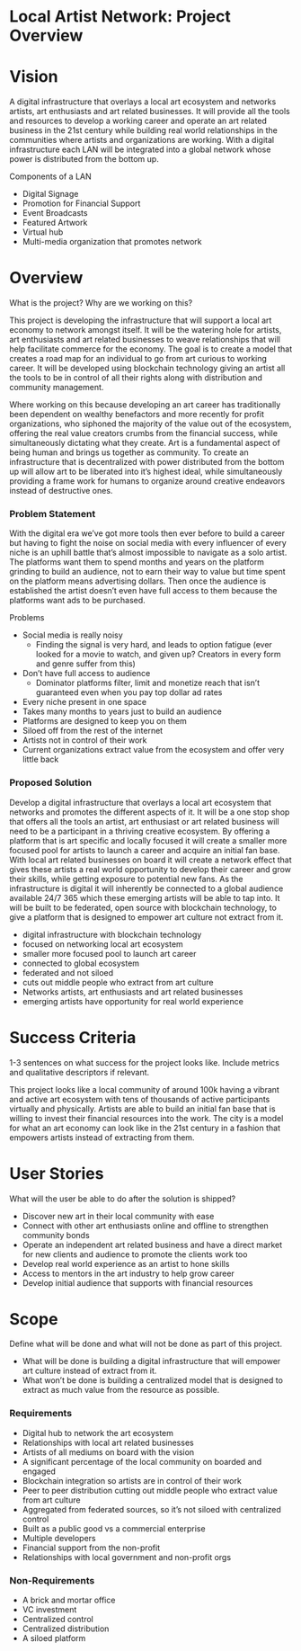 # Local Artist Network: Project Overview

# Vision

A digital infrastructure that overlays a local art ecosystem and networks artists, art enthusiasts and art related businesses. It will provide all the tools and resources to develop a working career and operate an art related business in the 21st century while building real world relationships in the communities where artists and organizations are working. With a digital infrastructure each LAN will be integrated into a global network whose power is distributed from the bottom up.

Components of a LAN

- Digital Signage
- Promotion for Financial Support
- Event Broadcasts
- Featured Artwork
- Virtual hub
- Multi-media organization that promotes network

# Overview

What is the project? Why are we working on this? 

This project is developing the infrastructure that will support a local art economy to network amongst itself. It will be the watering hole for artists, art enthusiasts and art related businesses to weave relationships that will help facilitate commerce for the economy. The goal is to create a model that creates a road map for an individual to go from art curious to working career. It will be developed using blockchain technology giving an artist all the tools to be in control of all their rights along with distribution and community management. 

Where working on this because developing an art career has traditionally been dependent on wealthy benefactors and more recently for profit organizations, who siphoned the majority of the value out of the ecosystem, offering the real value creators crumbs from the financial success, while simultaneously dictating what they create. Art is a fundamental aspect of being human and brings us together as community. To create an infrastructure that is decentralized with power distributed from the bottom up will allow art to be liberated into it’s highest ideal, while simultaneously providing a frame work for humans to organize around creative endeavors instead of destructive ones.  

### Problem Statement

With the digital era we’ve got more tools then ever before to build a career but having to fight the noise on social media with every influencer of every niche is an uphill battle that’s almost impossible to navigate as a solo artist. The platforms want them to spend months and years on the platform grinding to build an audience, not to earn their way to value but time spent on the platform means advertising dollars. Then once the audience is established the artist doesn’t even have full access to them because the platforms want ads to be purchased.

Problems 

- Social media is really noisy
    - Finding the signal is very hard, and leads to option fatigue (ever looked for a movie to watch, and given up? Creators in every form and genre suffer from this)
- Don’t have full access to audience
    - Dominator platforms filter, limit and monetize reach that isn’t guaranteed even when you pay top dollar ad rates
- Every niche present in one space
- Takes many months to years just to build an audience
- Platforms are designed to keep you on them
- Siloed off from the rest of the internet
- Artists not in control of their work
- Current organizations extract value from the ecosystem and offer very little back

### Proposed Solution

Develop a digital infrastructure that overlays a local art ecosystem that networks and promotes the different aspects of it. It will be a one stop shop that offers all the tools an artist, art enthusiast or art related business will need to be a participant in a thriving creative ecosystem. By offering a platform that is art specific and locally focused it will create a smaller more focused pool for artists to launch a career and acquire an initial fan base. With local art related businesses on board it will create a network effect that gives these artists a real world opportunity to develop their career and grow their skills, while getting exposure to potential new fans. As the infrastructure is digital it will inherently be connected to a global audience available 24/7 365 which these emerging artists will be able to tap into. It will be built to be federated, open source with blockchain technology, to give a platform that is designed to empower art culture not extract from it.

- digital infrastructure with blockchain technology
- focused on networking local art ecosystem
- smaller more focused pool to launch art career
- connected to global ecosystem
- federated and not siloed
- cuts out middle people who extract from art culture
- Networks artists, art enthusiasts and art related businesses
- emerging artists have opportunity for real world experience

# Success Criteria

1-3 sentences on what success for the project looks like. Include metrics and qualitative descriptors if relevant. 

This project looks like a local community of around 100k having a vibrant and active art ecosystem with tens of thousands of active participants virtually and physically. Artists are able to build an initial fan base that is willing to invest their financial resources into the work. The city is a model for what an art economy can look like in the 21st century in a fashion that empowers artists instead of extracting from them.

# User Stories

What will the user be able to do after the solution is shipped? 

- Discover new art in their local community with ease
- Connect with other art enthusiasts online and offline to strengthen community bonds
- Operate an independent art related business and have a direct market for new clients and audience to promote the clients work too
- Develop real world experience as an artist to hone skills
- Access to mentors in the art industry to help grow career
- Develop initial audience that supports with financial resources

# Scope

Define what will be done and what will not be done as part of this project.  

- What will be done is building a digital infrastructure that will empower art culture instead of extract from it.
- What won’t be done is building a centralized model that is designed to extract as much value from the resource as possible.

### Requirements

- Digital hub to network the art ecosystem
- Relationships with local art related businesses
- Artists of all mediums on board with the vision
- A significant percentage of the local community on boarded and engaged
- Blockchain integration so artists are in control of their work
- Peer to peer distribution cutting out middle people who extract value from art culture
- Aggregated from federated sources, so it’s not siloed with centralized control
- Built as a public good vs a commercial enterprise
- Multiple developers
- Financial support from the non-profit
- Relationships with local government and non-profit orgs

### Non-Requirements

- A brick and mortar office
- VC investment
- Centralized control
- Centralized distribution
- A siloed platform